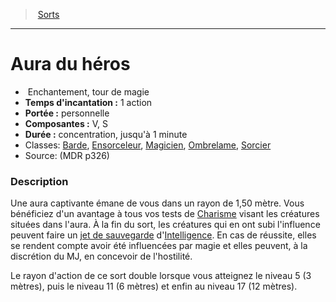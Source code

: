 ﻿---
!SpellHD
Level: tour de magie
Type: Enchantement
CastingTime: 1 action
Range: personnelle
Components: V, S
Duration: concentration, jusqu'à 1 minute
Classes: '[Barde](hd_bard.md), [Ensorceleur](hd_sorcerer.md), [Magicien](hd_wizard.md), [Ombrelame](hd_rogue_ombrelame.md), [Sorcier](hd_warlock.md)'
Id: spells_hd.md#aura-du-héros
ParentLink: spells_hd.md#sorts
Name: Aura du héros
ParentName: Sorts
NameLevel: 1
Source: (MDR p326)
Attributes: {}
---
> [Sorts](hd_spells.md)

---

# Aura du héros

-  Enchantement, tour de magie
- **Temps d'incantation :** 1 action
- **Portée :** personnelle
- **Composantes :** V, S
- **Durée :** concentration, jusqu'à 1 minute
- Classes: [Barde](hd_bard.md), [Ensorceleur](hd_sorcerer.md), [Magicien](hd_wizard.md), [Ombrelame](hd_rogue_ombrelame.md), [Sorcier](hd_warlock.md)
- Source: (MDR p326)

### Description

Une aura captivante émane de vous dans un rayon de 1,50 mètre. Vous bénéficiez d'un avantage à tous vos tests de [Charisme](hd_abilities_charisma.md) visant les créatures situées dans l'aura. À la fin du sort, les créatures qui en ont subi l'influence peuvent faire un [jet de sauvegarde](hd_abilities_jets_de_sauvegarde.md) d'[Intelligence](hd_abilities_intelligence.md). En cas de réussite, elles se rendent compte avoir été influencées par magie et elles peuvent, à la discrétion du MJ, en concevoir de l'hostilité.

Le rayon d'action de ce sort double lorsque vous atteignez le niveau 5 (3 mètres), puis le niveau 11 (6 mètres) et enfin au niveau 17 (12 mètres).

